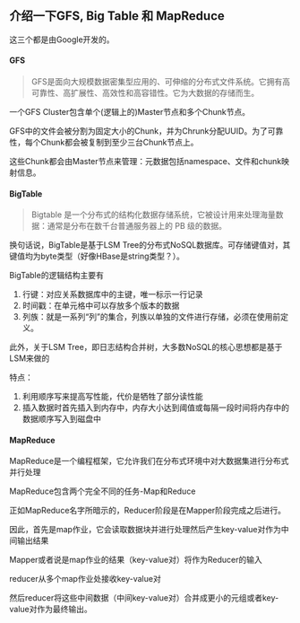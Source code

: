 [//]: fcn.ign
## 介绍一下GFS, Big Table 和 MapReduce
这三个都是由Google开发的。

#### GFS

> GFS是面向大规模数据密集型应用的、可伸缩的分布式文件系统。它拥有高可靠性、高扩展性、高效性和高容错性。它为大数据的存储而生。

一个GFS Cluster包含单个(逻辑上的)Master节点和多个Chunk节点。

GFS中的文件会被分割为固定大小的Chunk，并为Chrunk分配UUID。为了可靠性，每个Chunk都会被复制到至少三台Chunk节点上。

这些Chunk都会由Master节点来管理：元数据包括namespace、文件和chunk映射信息。

#### BigTable

> Bigtable 是一个分布式的结构化数据存储系统，它被设计用来处理海量数据：通常是分布在数千台普通服务器上的 PB 级的数据。

换句话说，BigTable是基于LSM Tree的分布式NoSQL数据库。可存储键值对，其键值均为byte类型（好像HBase是string类型？）。

BigTable的逻辑结构主要有
1. 行键：对应关系数据库中的主键，唯一标示一行记录
2. 时间戳：在单元格中可以存放多个版本的数据
3. 列族：就是一系列“列”的集合，列族以单独的文件进行存储，必须在使用前定义。

此外，关于LSM Tree，即日志结构合并树，大多数NoSQL的核心思想都是基于LSM来做的

特点：
1. 利用顺序写来提高写性能，代价是牺牲了部分读性能
2. 插入数据时首先插入到内存中，内存大小达到阈值或每隔一段时间将内存中的数据顺序写入到磁盘中

#### MapReduce

MapReduce是一个编程框架，它允许我们在分布式环境中对大数据集进行分布式并行处理

MapReduce包含两个完全不同的任务-Map和Reduce

正如MapReduce名字所暗示的，Reducer阶段是在Mapper阶段完成之后进行。

因此，首先是map作业，它会读取数据块并进行处理然后产生key-value对作为中间输出结果

Mapper或者说是map作业的结果（key-value对）将作为Reducer的输入

reducer从多个map作业处接收key-value对

然后reducer将这些中间数据（中间key-value对）合并成更小的元组或者key-value对作为最终输出。
